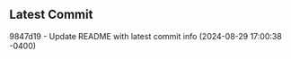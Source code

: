 
## Latest Commit
9847d19 - Update README with latest commit info (2024-08-29 17:00:38 -0400) <Yunxi-Zhou>
